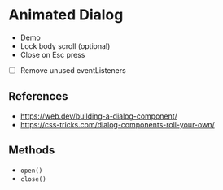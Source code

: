 # Animated Dialog
* [Demo](https://barcia.github.io/lab/dialog/old/index.html)
* Lock body scroll (optional)
* Close on Esc press
- [ ] Remove unused eventListeners

## References
* https://web.dev/building-a-dialog-component/
* https://css-tricks.com/dialog-components-roll-your-own/

## Methods
- `open()`
- `close()`
